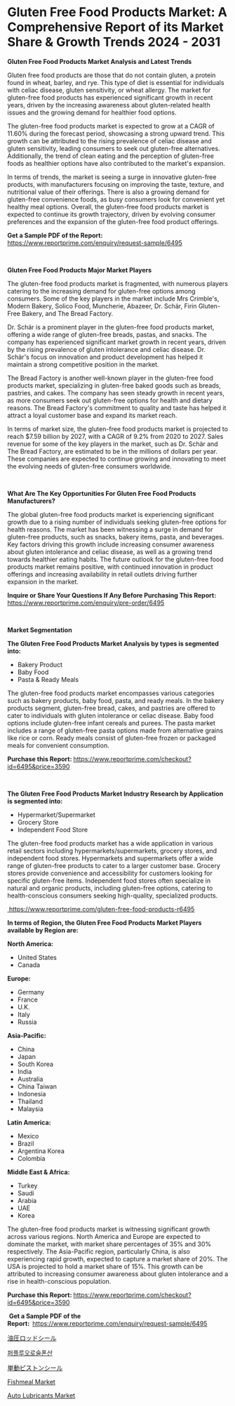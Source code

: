 <p><h1>Gluten Free Food Products Market: A Comprehensive Report of its Market Share & Growth Trends 2024 - 2031</h1></p><p><strong>Gluten Free Food Products Market Analysis and Latest Trends</strong></p>
<p><p>Gluten free food products are those that do not contain gluten, a protein found in wheat, barley, and rye. This type of diet is essential for individuals with celiac disease, gluten sensitivity, or wheat allergy. The market for gluten-free food products has experienced significant growth in recent years, driven by the increasing awareness about gluten-related health issues and the growing demand for healthier food options.</p><p>The gluten-free food products market is expected to grow at a CAGR of 11.60% during the forecast period, showcasing a strong upward trend. This growth can be attributed to the rising prevalence of celiac disease and gluten sensitivity, leading consumers to seek out gluten-free alternatives. Additionally, the trend of clean eating and the perception of gluten-free foods as healthier options have also contributed to the market's expansion.</p><p>In terms of trends, the market is seeing a surge in innovative gluten-free products, with manufacturers focusing on improving the taste, texture, and nutritional value of their offerings. There is also a growing demand for gluten-free convenience foods, as busy consumers look for convenient yet healthy meal options. Overall, the gluten-free food products market is expected to continue its growth trajectory, driven by evolving consumer preferences and the expansion of the gluten-free food product offerings.</p></p>
<p><strong>Get a Sample PDF of the Report:&nbsp;</strong> <a href="https://www.reportprime.com/enquiry/request-sample/6495">https://www.reportprime.com/enquiry/request-sample/6495</a></p>
<p>&nbsp;</p>
<p><strong>Gluten Free Food Products Major Market Players</strong></p>
<p><p>The gluten-free food products market is fragmented, with numerous players catering to the increasing demand for gluten-free options among consumers. Some of the key players in the market include Mrs Crimble's, Modern Bakery, Solico Food, Muncherie, Abazeer, Dr. Schär, Firin Gluten-Free Bakery, and The Bread Factory.</p><p>Dr. Schär is a prominent player in the gluten-free food products market, offering a wide range of gluten-free breads, pastas, and snacks. The company has experienced significant market growth in recent years, driven by the rising prevalence of gluten intolerance and celiac disease. Dr. Schär's focus on innovation and product development has helped it maintain a strong competitive position in the market.</p><p>The Bread Factory is another well-known player in the gluten-free food products market, specializing in gluten-free baked goods such as breads, pastries, and cakes. The company has seen steady growth in recent years, as more consumers seek out gluten-free options for health and dietary reasons. The Bread Factory's commitment to quality and taste has helped it attract a loyal customer base and expand its market reach.</p><p>In terms of market size, the gluten-free food products market is projected to reach $7.59 billion by 2027, with a CAGR of 9.2% from 2020 to 2027. Sales revenue for some of the key players in the market, such as Dr. Schär and The Bread Factory, are estimated to be in the millions of dollars per year. These companies are expected to continue growing and innovating to meet the evolving needs of gluten-free consumers worldwide.</p></p>
<p>&nbsp;</p>
<p><strong>What Are The Key Opportunities For Gluten Free Food Products Manufacturers?</strong></p>
<p><p>The global gluten-free food products market is experiencing significant growth due to a rising number of individuals seeking gluten-free options for health reasons. The market has been witnessing a surge in demand for gluten-free products, such as snacks, bakery items, pasta, and beverages. Key factors driving this growth include increasing consumer awareness about gluten intolerance and celiac disease, as well as a growing trend towards healthier eating habits. The future outlook for the gluten-free food products market remains positive, with continued innovation in product offerings and increasing availability in retail outlets driving further expansion in the market.</p></p>
<p><strong>Inquire or Share Your Questions If Any Before Purchasing This Report:</strong> <a href="https://www.reportprime.com/enquiry/pre-order/6495">https://www.reportprime.com/enquiry/pre-order/6495</a></p>
<p>&nbsp;</p>
<p><strong>Market Segmentation</strong></p>
<p><strong>The Gluten Free Food Products Market Analysis by types is segmented into:</strong></p>
<p><ul><li>Bakery Product</li><li>Baby Food</li><li>Pasta & Ready Meals</li></ul></p>
<p><p>The gluten-free food products market encompasses various categories such as bakery products, baby food, pasta, and ready meals. In the bakery products segment, gluten-free bread, cakes, and pastries are offered to cater to individuals with gluten intolerance or celiac disease. Baby food options include gluten-free infant cereals and purees. The pasta market includes a range of gluten-free pasta options made from alternative grains like rice or corn. Ready meals consist of gluten-free frozen or packaged meals for convenient consumption.</p></p>
<p><strong>Purchase this Report:&nbsp;</strong><a href="https://www.reportprime.com/checkout?id=6495&price=3590">https://www.reportprime.com/checkout?id=6495&price=3590</a></p>
<p>&nbsp;</p>
<p><strong>The Gluten Free Food Products Market Industry Research by Application is segmented into:</strong></p>
<p><ul><li>Hypermarket/Supermarket</li><li>Grocery Store</li><li>Independent Food Store</li></ul></p>
<p><p>The gluten-free food products market has a wide application in various retail sectors including hypermarkets/supermarkets, grocery stores, and independent food stores. Hypermarkets and supermarkets offer a wide range of gluten-free products to cater to a larger customer base. Grocery stores provide convenience and accessibility for customers looking for specific gluten-free items. Independent food stores often specialize in natural and organic products, including gluten-free options, catering to health-conscious consumers seeking high-quality, specialized products.</p></p>
<p><a href="https://www.reportprime.com/gluten-free-food-products-r6495">&nbsp;https://www.reportprime.com/gluten-free-food-products-r6495</a></p>
<p><strong>In terms of Region, the Gluten Free Food Products Market Players available by Region are:</strong></p>
<p>
    <p> <strong> North America: </strong>
        <ul>
            <li>United States</li>
            <li>Canada</li>
        </ul>
        </p> 
    <p> <strong> Europe: </strong>
        <ul>
            <li>Germany</li>
            <li>France</li>
            <li>U.K.</li>
            <li>Italy</li>
            <li>Russia</li>
        </ul>
        </p> 
    <p> <strong> Asia-Pacific: </strong>
        <ul>
            <li>China</li>
            <li>Japan</li>
            <li>South Korea</li>
            <li>India</li>
            <li>Australia</li>
            <li>China Taiwan</li>
            <li>Indonesia</li>
            <li>Thailand</li>
            <li>Malaysia</li>
        </ul>
        </p> 
    <p> <strong> Latin America: </strong>
        <ul>
            <li>Mexico</li>
            <li>Brazil</li>
            <li>Argentina Korea</li>
            <li>Colombia</li>
        </ul>
        </p> 
    <p> <strong> Middle East & Africa: </strong>
        <ul>
            <li>Turkey</li>
            <li>Saudi</li>
            <li>Arabia</li>
            <li>UAE</li>
            <li>Korea</li>
        </ul>
    </p>
    </p>
<p><p>The gluten-free food products market is witnessing significant growth across various regions. North America and Europe are expected to dominate the market, with market share percentages of 35% and 30% respectively. The Asia-Pacific region, particularly China, is also experiencing rapid growth, expected to capture a market share of 20%. The USA is projected to hold a market share of 15%. This growth can be attributed to increasing consumer awareness about gluten intolerance and a rise in health-conscious population.</p></p>
<p><strong>Purchase this Report: </strong><a href="https://www.reportprime.com/checkout?id=6495&price=3590">https://www.reportprime.com/checkout?id=6495&price=3590</a></p>
<p>&nbsp;<strong>Get a Sample PDF of the Report:&nbsp;&nbsp;</strong><a href="https://www.reportprime.com/enquiry/request-sample/6495">https://www.reportprime.com/enquiry/request-sample/6495</a></p>
<p><strong></strong></p>
<p><p><a href="https://github.com/ddwcuskozol07187/Market-Research-Report-List-1/blob/main/506340419263.md">油圧ロッドシール</a></p><p><a href="https://github.com/rsg307664904/Market-Research-Report-List-1/blob/main/453721117857.md">퍼플루오로술폰산</a></p><p><a href="https://github.com/xtkhtofdt934839/Market-Research-Report-List-1/blob/main/792437519262.md">単動ピストンシール</a></p><p><a href="https://issuu.com/reportprime-2/docs/fishmeal-market-size-2030.pptx">Fishmeal Market</a></p><p><a href="https://issuu.com/reportprime-2/docs/auto-lubricants-market-size-2030.pptx">Auto Lubricants Market</a></p></p>